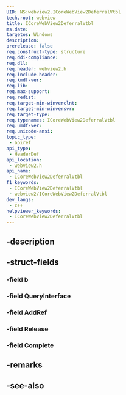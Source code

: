 ```yaml
---
UID: NS:webview2.ICoreWebView2DeferralVtbl
tech.root: webview
title: ICoreWebView2DeferralVtbl
ms.date: 
targetos: Windows
description: 
prerelease: false
req.construct-type: structure
req.ddi-compliance: 
req.dll: 
req.header: webview2.h
req.include-header: 
req.kmdf-ver: 
req.lib: 
req.max-support: 
req.redist: 
req.target-min-winverclnt: 
req.target-min-winversvr: 
req.target-type: 
req.typenames: ICoreWebView2DeferralVtbl
req.umdf-ver: 
req.unicode-ansi: 
topic_type:
 - apiref
api_type:
 - HeaderDef
api_location:
 - webview2.h
api_name:
 - ICoreWebView2DeferralVtbl
f1_keywords:
 - ICoreWebView2DeferralVtbl
 - webview2/ICoreWebView2DeferralVtbl
dev_langs:
 - c++
helpviewer_keywords:
 - ICoreWebView2DeferralVtbl
---
```


## -description

## -struct-fields

### -field b

### -field QueryInterface

### -field AddRef

### -field Release

### -field Complete

## -remarks

## -see-also

